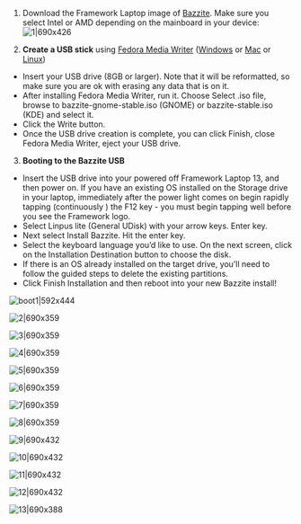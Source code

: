 <!-- ANCHOR: METADATA -->
<!--{"url_discourse": "https://universal-blue.discourse.group/docs?topic=1818", "fetched_at": "2024-09-03 16:43:26.585334+00:00"}-->
<!-- ANCHOR_END: METADATA -->

1. Download the Framework Laptop image of [Bazzite](https://bazzite.gg/). Make sure you select Intel or AMD depending on the mainboard in your device:
![1|690x426](../../img/1_27b1512.jpeg)

1. **Create a USB stick** using [Fedora Media Writer](https://docs.fedoraproject.org/en-US/fedora/latest/preparing-boot-media/#_on_windows) ([Windows](https://fedoraproject.org/fmw/FedoraMediaWriter-win32-latest.exe) or [Mac](https://fedoraproject.org/fmw/FedoraMediaWriter-osx-latest.dmg) or [Linux](https://flathub.org/apps/org.fedoraproject.MediaWriter))

* Insert your USB drive (8GB or larger). Note that it will be reformatted, so make sure you are ok with erasing any data that is on it.
* After installing Fedora Media Writer, run it. Choose Select .iso file, browse to bazzite-gnome-stable.iso (GNOME) or bazzite-stable.iso (KDE) and select it.
* Click the Write button.
* Once the USB drive creation is complete, you can click Finish, close Fedora Media Writer, eject your USB drive.

3. **Booting to the Bazzite USB**

* Insert the USB drive into your powered off Framework Laptop 13, and then power on. If you have an existing OS installed on the Storage drive in your laptop, immediately after the power light comes on begin rapidly tapping (continuously ) the F12 key - you must begin tapping well before you see the Framework logo.
* Select Linpus lite (General UDisk) with your arrow keys. Enter key.
* Next select Install Bazzite. Hit the enter key.
* Select the keyboard language you’d like to use. On the next screen, click on the Installation Destination button to choose the disk.
* If there is an OS already installed on the target drive, you’ll need to follow the guided steps to delete the existing partitions.
* Click Finish Installation and then reboot into your new Bazzite install!

![boot1|592x444](../../img/6Zt8cOSmHmTUKeAn69u2H6zH8E9)

![2|690x359](../../img/j9Ridw0uEMLSGL2YHK8TBjUfB5A.jpeg)

![3|690x359](../../img/h1JBbkF6XbEmaTTdqMFS9R1VNCB.png)

![4|690x359](../../img/oFQYnOgxenGVZGd5lJPwpYZ2j4p.png)

![5|690x359](../../img/1xoM895gIQwuYEwwg8uXxglYsEm.png)

![6|690x359](../../img/1u9sjJskEjmp8GplO9Cl96M7Pwj.png)

![7|690x359](../../img/m5qHTr63ugCSQj5TfKKSeZnPyCJ.png)

![8|690x359](../../img/2I822woJsbGWMiSJL71gYyLk6ne.png)

![9|690x432](../../img/r6ysuSWc8ocI4LI97zKld3Zt1A5.jpeg)

![10|690x432](../../img/5z4yBBB8vpLFVz227WsgJj7w0Px.jpeg)

![11|690x432](../../img/yET4erFoNd1qwciWLgjBX6pNpDc.jpeg)

![12|690x432](../../img/AmFHEs5fF7Wbtcgj80rrNR7VVUt.jpeg)

![13|690x388](../../img/4RQ8F46w68MzupeDSvHkHMTIYsi.jpeg)